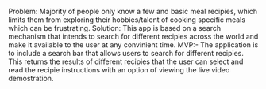Problem: Majority of people only know a few and basic meal recipies, which limits them from exploring their hobbies/talent of cooking specific meals which can be frustrating.
Solution: This app is based on a search mechanism that intends to search for different recipies across the world and make it available to the user at any convinient time. 
MVP:-
The application is to include a search bar that allows users to search for different recipies. This returns the results of different recipies that the user can select and read the recipie instructions with an option of viewing the live video demostration.